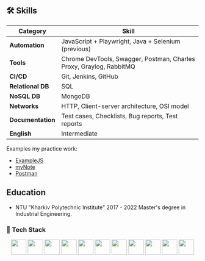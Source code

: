 ## 🛠 Skills

| Category          | Skill |
|-------------------|-----------------------|
| **Automation**    | JavaScript + Playwright, Java + Selenium (previous) |
| **Tools**         | Chrome DevTools, Swagger, Postman, Charles Proxy, Graylog, RabbitMQ |
| **CI/CD**         | Git, Jenkins, GitHub |
| **Relational DB** | SQL |
| **NoSQL DB**      | MongoDB |
| **Networks**      | HTTP, Client-server architecture, OSI model |
| **Documentation** | Test cases, Checklists, Bug reports, Test reports |
| **English**       | Intermediate |

Examples my practice work:
- [ExampleJS](https://github.com/KovalenkoMikhail/example-my-JS-code)
- [myNote](https://github.com/KovalenkoMikhail/my-note)
- [Postman](https://github.com/KovalenkoMikhail/Postman)


## Education
- NTU "Kharkiv Polytechnic Institute" 2017 - 2022 
Master's degree in Industrial Engineering.



### 🔧 Tech Stack

<p align="center">
  <img src="https://cdn.jsdelivr.net/gh/devicons/devicon/icons/javascript/javascript-original.svg" width="40" height="40"/>
  <img src="https://cdn.jsdelivr.net/gh/devicons/devicon/icons/typescript/typescript-original.svg" width="40" height="40"/>
  <img src="https://cdn.jsdelivr.net/gh/devicons/devicon/icons/playwright/playwright-original.svg" width="40" height="40"/>
  <img src="https://cdn.jsdelivr.net/gh/devicons/devicon/icons/java/java-original.svg" width="40" height="40"/>
  <img src="https://cdn.jsdelivr.net/gh/devicons/devicon/icons/selenium/selenium-original.svg" width="40" height="40"/>
  <img src="https://cdn.jsdelivr.net/gh/devicons/devicon/icons/postman/postman-original.svg" width="40" height="40"/>
  <img src="https://cdn.jsdelivr.net/gh/devicons/devicon/icons/git/git-original.svg" width="40" height="40"/>
  <img src="https://cdn.jsdelivr.net/gh/devicons/devicon/icons/jenkins/jenkins-original.svg" width="40" height="40"/>
  <img src="https://cdn.jsdelivr.net/gh/devicons/devicon/icons/github/github-original.svg" width="40" height="40"/>
  <img src="https://cdn.jsdelivr.net/gh/devicons/devicon/icons/mongodb/mongodb-original.svg" width="40" height="40"/>
  <img src="https://cdn.jsdelivr.net/gh/devicons/devicon/icons/mysql/mysql-original.svg" width="40" height="40"/>
</p>
